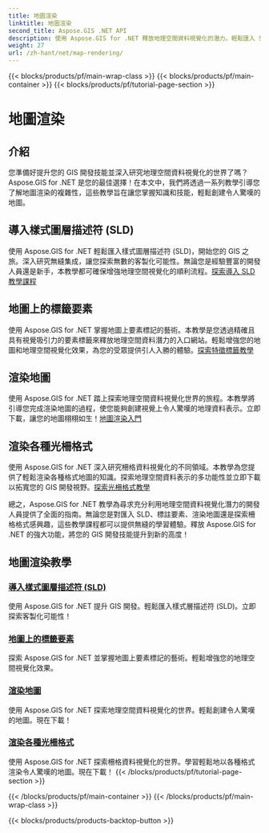 ```yaml
---
title: 地圖渲染
linktitle: 地圖渲染
second_title: Aspose.GIS .NET API
description: 使用 Aspose.GIS for .NET 釋放地理空間資料視覺化的潛力。輕鬆匯入 SLD、標記要素並渲染令人驚嘆的地圖。立即探索！
weight: 27
url: /zh-hant/net/map-rendering/
---
```


{{< blocks/products/pf/main-wrap-class >}}
{{< blocks/products/pf/main-container >}}
{{< blocks/products/pf/tutorial-page-section >}}

# 地圖渲染

## 介紹
您準備好提升您的 GIS 開發技能並深入研究地理空間資料視覺化的世界了嗎？ Aspose.GIS for .NET 是您的最佳選擇！在本文中，我們將透過一系列教學引導您了解地圖渲染的複雜性，這些教學旨在讓您掌握知識和技能，輕鬆創建令人驚嘆的地圖。

## 導入樣式圖層描述符 (SLD)

使用 Aspose.GIS for .NET 輕鬆匯入樣式圖層描述符 (SLD)，開始您的 GIS 之旅。深入研究無縫集成，讓您探索無數的客製化可能性。無論您是經驗豐富的開發人員還是新手，本教學都可確保增強地理空間視覺化的順利流程。[探索導入 SLD 教學課程](./import-styled-layer-descriptor/)

## 地圖上的標籤要素

使用 Aspose.GIS for .NET 掌握地圖上要素標記的藝術。本教學是您透過精確且具有視覺吸引力的要素標籤來釋放地理空間資料潛力的入口網站。輕鬆增強您的地圖和地理空間視覺化效果，為您的受眾提供引人入勝的體驗。[探索特徵標籤教學](./label-features-on-map/)

## 渲染地圖

使用 Aspose.GIS for .NET 踏上探索地理空間資料視覺化世界的旅程。本教學將引導您完成渲染地圖的過程，使您能夠創建視覺上令人驚嘆的地理資料表示。立即下載，讓您的地圖栩栩如生！[地圖渲染入門](./render-a-map/)

## 渲染各種光柵格式

使用 Aspose.GIS for .NET 深入研究柵格資料視覺化的不同領域。本教學為您提供了輕鬆渲染各種格式地圖的知識。探索地理空間資料表示的多功能性並立即下載以拓寬您的 GIS 開發視野。[探索光柵格式教學](./render-various-raster-formats/)

總之，Aspose.GIS for .NET 教學為尋求充分利用地理空間資料視覺化潛力的開發人員提供了全面的指南。無論您是對匯入 SLD、標註要素、渲染地圖還是探索柵格格式感興趣，這些教學課程都可以提供無縫的學習體驗。釋放 Aspose.GIS for .NET 的強大功能，將您的 GIS 開發技能提升到新的高度！
## 地圖渲染教學
### [導入樣式圖層描述符 (SLD)](./import-styled-layer-descriptor/)
使用 Aspose.GIS for .NET 提升 GIS 開發。輕鬆匯入樣式層描述符 (SLD)。立即探索客製化可能性！
### [地圖上的標籤要素](./label-features-on-map/)
探索 Aspose.GIS for .NET 並掌握地圖上要素標記的藝術。輕鬆增強您的地理空間視覺化效果。
### [渲染地圖](./render-a-map/)
使用 Aspose.GIS for .NET 探索地理空間資料視覺化的世界。輕鬆創建令人驚嘆的地圖。現在下載！
### [渲染各種光柵格式](./render-various-raster-formats/)
使用 Aspose.GIS for .NET 探索柵格資料視覺化的世界。學習輕鬆地以各種格式渲染令人驚嘆的地圖。現在下載！
{{< /blocks/products/pf/tutorial-page-section >}}

{{< /blocks/products/pf/main-container >}}
{{< /blocks/products/pf/main-wrap-class >}}

{{< blocks/products/products-backtop-button >}}

